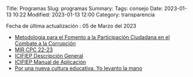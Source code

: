 Title: Programas
Slug: programas
Summary:
Tags: consejo
Date: 2023-01-13 10:22
Modified: 2023-01-13 12:00
Category: transparencia

Fecha de última actualización : 05 de Marzo del 2023

* [Metodología para el Fomento a la Participación Ciudadana en el Combate a la Corrupción ](metodologia-para-el-fomento.pdf)
* [MIR CPC 22-23](mir-cpc-22-23.pdf)
* [ICIFIEP Descripción General](icifiep-descripcion-general.pdf)
* [ICIFIEP Manual de Aplicación](icifiep-manual-de-aplicacion.pdf)
* [Por una nueva cultura educativa. Yo levanto la mano](yo-levanto-la-mano.pdf)
